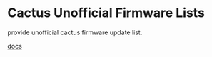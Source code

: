 # Cactus Unofficial Firmware Lists

provide unofficial cactus firmware update list.

[docs](https://cactus.rn.chundot.org/)
